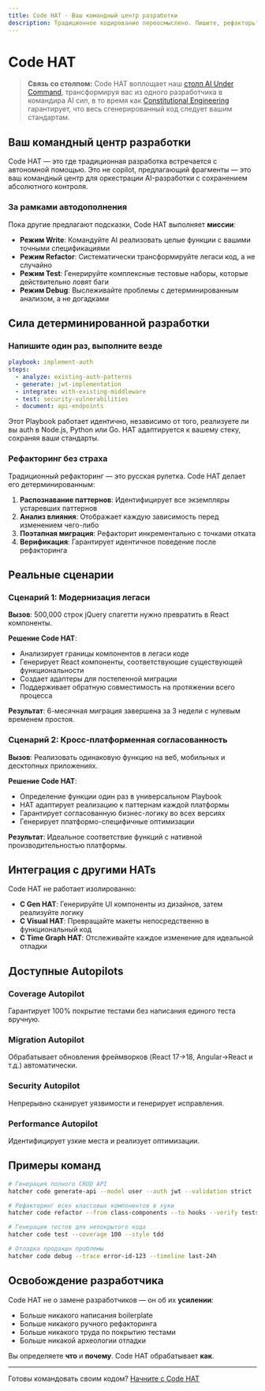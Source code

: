 ```yaml
---
title: Code HAT - Ваш командный центр разработки
description: Традиционное кодирование переосмыслено. Пишите, рефакторьте, тестируйте и развертывайте с детерминированной AI помощью, сохраняя полный контроль.
---
```


# <DocIcon type="code" inline /> Code HAT

> **Связь со столпом:** Code HAT воплощает наш [столп AI Under Command](/ru/pillars-ai-under-command), трансформируя вас из одного разработчика в командира AI сил, в то время как [Constitutional Engineering](/ru/constitutional-engineering) гарантирует, что весь сгенерированный код следует вашим стандартам.

## Ваш командный центр разработки

Code HAT — это где традиционная разработка встречается с автономной помощью. Это не copilot, предлагающий фрагменты — это ваш командный центр для оркестрации AI-разработки с сохранением абсолютного контроля.

### За рамками автодополнения

Пока другие предлагают подсказки, Code HAT выполняет **миссии**:

- **Режим Write**: Командуйте AI реализовать целые функции с вашими точными спецификациями
- **Режим Refactor**: Систематически трансформируйте легаси код, а не случайно
- **Режим Test**: Генерируйте комплексные тестовые наборы, которые действительно ловят баги
- **Режим Debug**: Выслеживайте проблемы с детерминированным анализом, а не догадками

## Сила детерминированной разработки

### Напишите один раз, выполните везде

```yaml
playbook: implement-auth
steps:
  - analyze: existing-auth-patterns
  - generate: jwt-implementation
  - integrate: with-existing-middleware
  - test: security-vulnerabilities
  - document: api-endpoints
```

Этот Playbook работает идентично, независимо от того, реализуете ли вы auth в Node.js, Python или Go. HAT адаптируется к вашему стеку, сохраняя ваши стандарты.

### Рефакторинг без страха

Традиционный рефакторинг — это русская рулетка. Code HAT делает его детерминированным:

1. **Распознавание паттернов**: Идентифицирует все экземпляры устаревших паттернов
2. **Анализ влияния**: Отображает каждую зависимость перед изменением чего-либо
3. **Поэтапная миграция**: Рефакторит инкрементально с точками отката
4. **Верификация**: Гарантирует идентичное поведение после рефакторинга

## Реальные сценарии

### Сценарий 1: Модернизация легаси

**Вызов**: 500,000 строк jQuery спагетти нужно превратить в React компоненты.

**Решение Code HAT**:

- Анализирует границы компонентов в легаси коде
- Генерирует React компоненты, соответствующие существующей функциональности
- Создает адаптеры для постепенной миграции
- Поддерживает обратную совместимость на протяжении всего процесса

**Результат**: 6-месячная миграция завершена за 3 недели с нулевым временем простоя.

### Сценарий 2: Кросс-платформенная согласованность

**Вызов**: Реализовать одинаковую функцию на веб, мобильных и десктопных приложениях.

**Решение Code HAT**:

- Определение функции один раз в универсальном Playbook
- HAT адаптирует реализацию к паттернам каждой платформы
- Гарантирует согласованную бизнес-логику во всех версиях
- Генерирует платформо-специфичные оптимизации

**Результат**: Идеальное соответствие функций с нативной производительностью платформы.

## Интеграция с другими HATs

Code HAT не работает изолированно:

- **С Gen HAT**: Генерируйте UI компоненты из дизайнов, затем реализуйте логику
- **С Visual HAT**: Превращайте макеты непосредственно в функциональный код
- **С Time Graph HAT**: Отслеживайте каждое изменение для идеальной отладки

## Доступные Autopilots

### Coverage Autopilot

Гарантирует 100% покрытие тестами без написания единого теста вручную.

### Migration Autopilot

Обрабатывает обновления фреймворков (React 17→18, Angular→React и т.д.) автоматически.

### Security Autopilot

Непрерывно сканирует уязвимости и генерирует исправления.

### Performance Autopilot

Идентифицирует узкие места и реализует оптимизации.

## Примеры команд

```bash
# Генерация полного CRUD API
hatcher code generate-api --model user --auth jwt --validation strict

# Рефакторинг всех классовых компонентов в хуки
hatcher code refactor --from class-components --to hooks --verify tests

# Генерация тестов для непокрытого кода
hatcher code test --coverage 100 --style tdd

# Отладка продакшн проблемы
hatcher code debug --trace error-id-123 --timeline last-24h
```

## Освобождение разработчика

Code HAT не о замене разработчиков — он об их **усилении**:

- Больше никакого написания boilerplate
- Больше никакого ручного рефакторинга
- Больше никакого труда по покрытию тестами
- Больше никакой археологии отладки

Вы определяете **что** и **почему**. Code HAT обрабатывает **как**.

---

Готовы командовать своим кодом? [Начните с Code HAT](/ru/getting-started#code-hat)

<PageCTA
  title="Овладейте Code HAT"
  subtitle="Трансформируйте как вы пишете, тестируете и рефакторите код с AI усилением"
  buttonText="Начать кодить умнее"
  buttonLink="/ru/getting-started"
  buttonStyle="secondary"
  footer="Командуйте своим кодом. Усиливайте свою экспертизу."
/>
